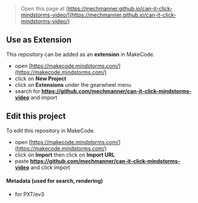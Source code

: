 
> Open this page at [https://mechmanner.github.io/can-it-click-mindstorms-video/](https://mechmanner.github.io/can-it-click-mindstorms-video/)

## Use as Extension

This repository can be added as an **extension** in MakeCode.

* open [https://makecode.mindstorms.com/](https://makecode.mindstorms.com/)
* click on **New Project**
* click on **Extensions** under the gearwheel menu
* search for **https://github.com/mechmanner/can-it-click-mindstorms-video** and import

## Edit this project

To edit this repository in MakeCode.

* open [https://makecode.mindstorms.com/](https://makecode.mindstorms.com/)
* click on **Import** then click on **Import URL**
* paste **https://github.com/mechmanner/can-it-click-mindstorms-video** and click import

#### Metadata (used for search, rendering)

* for PXT/ev3
<script src="https://makecode.com/gh-pages-embed.js"></script><script>makeCodeRender("{{ site.makecode.home_url }}", "{{ site.github.owner_name }}/{{ site.github.repository_name }}");</script>

